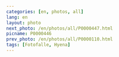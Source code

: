 ```yaml
---
categories: [en, photos, all]
lang: en
layout: photo
next_photo: /en/photos/all/P0000447.html
picname: P0000446
prev_photo: /en/photos/all/P0000110.html
tags: [Fotofalle, Hyena]
---
```

